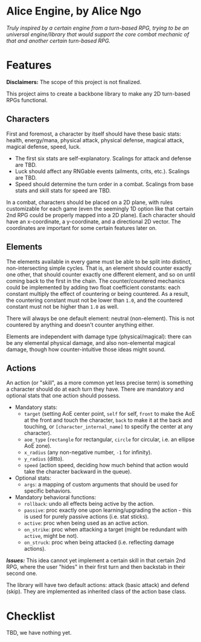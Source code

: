 # Alice Engine, by Alice Ngo

_Truly inspired by a certain engine from a turn-based RPG, trying to be an universal engine/library that would support the core combat mechanic of that and another certain turn-based RPG._

# Features

**Disclaimers:** The scope of this project is not finalized.

This project aims to create a backbone library to make any 2D turn-based RPGs functional.

## Characters

First and foremost, a character by itself should have these basic stats: health, energy/mana, physical attack, physical defense, magical attack, magical defense, speed, luck.
- The first six stats are self-explanatory. Scalings for attack and defense are TBD.
- Luck should affect any RNGable events (ailments, crits, etc.). Scalings are TBD.
- Speed should determine the turn order in a combat. Scalings from base stats and skill stats for speed are TBD.

In a combat, characters should be placed on a 2D plane, with rules customizable for each game (even the seemingly 1D option like that certain 2nd RPG could be properly mapped into a 2D plane). Each character should have an x-coordinate, a y-coordinate, and a directional 2D vector. The coordinates are important for some certain features later on.

## Elements

The elements available in every game must be able to be split into distinct, non-intersecting simple cycles. That is, an element should counter exactly one other, that should counter exactly one different element, and so on until coming back to the first in the chain. The counter/countered mechanics could be implemented by adding two float coefficient constants: each constant multiply the effect of countering or being countered. As a result, the countering constant must not be lower than `1.0`, and the countered constant must not be higher than `1.0` as well.

There will always be one default element: neutral (non-element). This is not countered by anything and doesn't counter anything either.

Elements are independent with damage type (physical/magical): there can be any elemental physical damage, and also non-elemental magical damage, though how counter-intuitive those ideas might sound.

## Actions

An action (or "skill", as a more common yet less precise term) is something a character should do at each turn they have. There are mandatory and optional stats that one action should possess.
- Mandatory stats:
  - `target` (setting AoE center point, `self` for self, `front` to make the AoE at the front and touch the character, `back` to make it at the back and touching, or `[character_internal_name]` to specify the center at any character).
  - `aoe_type` (`rectangle` for rectangular, `circle` for circular, i.e. an ellipse AoE zone).
  - `x_radius` (any non-negative number, `-1` for infinity).
  - `y_radius` (ditto).
  - `speed` (action speed, deciding how much behind that action would take the character backward in the queue).
- Optional stats:
  - `args`: a mapping of custom arguments that should be used for specific behaviors.
- Mandatory behavioral functions:
  - `rollback`: undo all effects being active by the action.
  - `passive`: proc exactly one upon learning/upgrading the action - this is used for purely passive actions (i.e. stat sticks).
  - `active`: proc when being used as an active action.
  - `on_strike`: proc when attacking a target (might be redundant with `active`, might be not).
  - `on_struck`: proc when being attacked (i.e. reflecting damage actions).
 
***Issues:*** This idea cannot yet implement a certain skill in that certain 2nd RPG, where the user "hides" in their first turn and then backstab in their second one.

The library will have two default actions: attack (basic attack) and defend (skip). They are implemented as inherited class of the action base class.

# Checklist

TBD, we have nothing yet.
